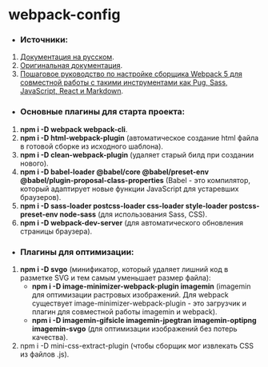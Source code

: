 # webpack-config

* ### Источники:
1. [Документация на русском](https://runebook.dev/ru/docs/webpack/-index- "").
2. [Оригинальная документация](https://webpack.js.org/concepts/ "").
3. [Пошаговое руководство по настройке сборщика Webpack 5 для совместной работы с такими инструментами как Pug, Sass, JavaScript, React и Markdown](https://habr.com/ru/post/701724/ "").

* ### Основные плагины для старта проекта:
1. **npm i -D webpack webpack-cli**.
2. **npm i -D html-webpack-plugin** (автоматическое создание html файла в готовой сборке из исходного шаблона).
3. **npm i -D clean-webpack-plugin** (удаляет старый билд при создании нового).
4. **npm i -D babel-loader @babel/core @babel/preset-env @babel/plugin-proposal-class-properties** (Babel - это компилятор, который адаптирует новые функции JavaScript для устаревших браузеров).
5. **npm i -D sass-loader postcss-loader css-loader style-loader postcss-preset-env node-sass** (для использования Sass, CSS).
6. **npm i -D webpack-dev-server** (для автоматического обновления страницы браузера).

* ### Плагины для оптимизации:
 1. **npm i -D svgo** (минификатор, который удаляет лишний код в разметке SVG и тем самым уменьшает размер файла):
     * **npm i -D image-minimizer-webpack-plugin imagemin** (imagemin для оптимизации растровых изображений. Для webpack существует image-minimizer-webpack-plugin - это загрузчик и плагин для совместной работы imagemin и webpack).
      * **npm i -D imagemin-gifsicle imagemin-jpegtran imagemin-optipng imagemin-svgo** (для оптимизации изображений без потерь качества).
 2. npm i -D mini-css-extract-plugin (чтобы сборщик мог извлекать CSS из файлов .js).
